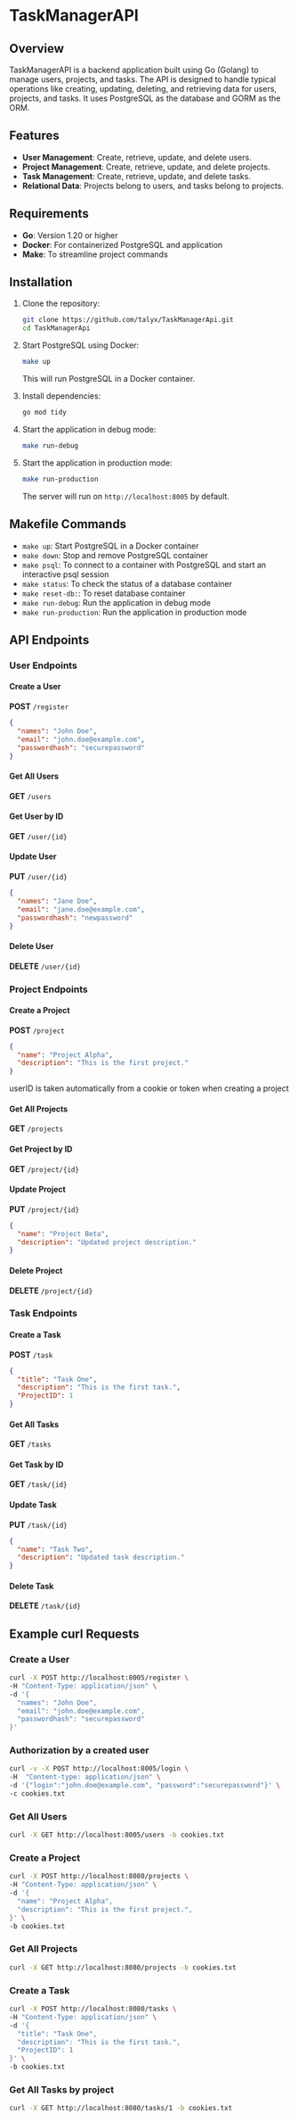 # TaskManagerAPI

## Overview
TaskManagerAPI is a backend application built using Go (Golang) to manage users, projects, and tasks. The API is designed to handle typical operations like creating, updating, deleting, and retrieving data for users, projects, and tasks. It uses PostgreSQL as the database and GORM as the ORM.

## Features
- **User Management**: Create, retrieve, update, and delete users.
- **Project Management**: Create, retrieve, update, and delete projects.
- **Task Management**: Create, retrieve, update, and delete tasks.
- **Relational Data**: Projects belong to users, and tasks belong to projects.

## Requirements
- **Go**: Version 1.20 or higher
- **Docker**: For containerized PostgreSQL and application
- **Make**: To streamline project commands

## Installation

1. Clone the repository:
   ```bash
   git clone https://github.com/talyx/TaskManagerApi.git
   cd TaskManagerApi
   ```

2. Start PostgreSQL using Docker:
   ```bash
   make up
   ```

   This will run PostgreSQL in a Docker container.

3. Install dependencies:
   ```bash
   go mod tidy
   ```

4. Start the application in debug mode:
   ```bash
   make run-debug
   ```
5. Start the application in production mode:
   ```bash
   make run-production
   ```
   The server will run on `http://localhost:8005` by default.

## Makefile Commands

- `make up`: Start PostgreSQL in a Docker container
- `make down`: Stop and remove PostgreSQL container
- `make psql`: To connect to a container with PostgreSQL and start an interactive psql session
- `make status`: To check the status of a database container
- `make reset-db:`: To reset database container
- `make run-debug`: Run the application in debug mode
- `make run-production`: Run the application in production mode

## API Endpoints

### User Endpoints

#### Create a User
**POST** `/register`
```json
{
  "names": "John Doe",
  "email": "john.doe@example.com",
  "passwordhash": "securepassword"
}
```

#### Get All Users
**GET** `/users`

#### Get User by ID
**GET** `/user/{id}`

#### Update User
**PUT** `/user/{id}`
```json
{
  "names": "Jane Doe",
  "email": "jane.doe@example.com",
  "passwordhash": "newpassword"
}
```

#### Delete User
**DELETE** `/user/{id}`

### Project Endpoints

#### Create a Project
**POST** `/project`
```json
{
  "name": "Project Alpha",
  "description": "This is the first project."
}
```
userID  is taken automatically from a cookie or token when creating a project

#### Get All Projects
**GET** `/projects`

#### Get Project by ID
**GET** `/project/{id}`

#### Update Project
**PUT** `/project/{id}`
```json
{
  "name": "Project Beta",
  "description": "Updated project description."
}
```

#### Delete Project
**DELETE** `/project/{id}`

### Task Endpoints

#### Create a Task
**POST** `/task`
```json
{
  "title": "Task One",
  "description": "This is the first task.",
  "ProjectID": 1
}
```

#### Get All Tasks
**GET** `/tasks`

#### Get Task by ID
**GET** `/task/{id}`

#### Update Task
**PUT** `/task/{id}`
```json
{
  "name": "Task Two",
  "description": "Updated task description."
}
```

#### Delete Task
**DELETE** `/task/{id}`

## Example curl Requests

### Create a User
```bash
curl -X POST http://localhost:8005/register \
-H "Content-Type: application/json" \
-d '{
  "names": "John Doe",
  "email": "john.doe@example.com",
  "passwordhash": "securepassword"
}'
```

### Authorization by a created user
```bash
curl -v -X POST http://localhost:8005/login \
-H  "Content-type: application/json" \
-d '{"login":"john.doe@example.com", "password":"securepassword"}' \
-c cookies.txt
```

### Get All Users
```bash
curl -X GET http://localhost:8005/users -b cookies.txt
```

### Create a Project
```bash
curl -X POST http://localhost:8080/projects \
-H "Content-Type: application/json" \
-d '{
  "name": "Project Alpha",
  "description": "This is the first project.",
}' \
-b cookies.txt

```

### Get All Projects
```bash
curl -X GET http://localhost:8080/projects -b cookies.txt
```

### Create a Task
```bash
curl -X POST http://localhost:8080/tasks \
-H "Content-Type: application/json" \
-d '{
  "title": "Task One",
  "description": "This is the first task.",
  "ProjectID": 1
}' \
-b cookies.txt
```

### Get All Tasks by project
```bash
curl -X GET http://localhost:8080/tasks/1 -b cookies.txt
```


